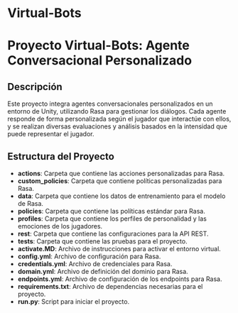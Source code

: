 # Virtual-Bots

# Proyecto Virtual-Bots: Agente Conversacional Personalizado

## Descripción
Este proyecto integra agentes conversacionales personalizados en un entorno de Unity, utilizando Rasa para gestionar los diálogos. Cada agente responde de forma personalizada según el jugador que interactúe con ellos, y se realizan diversas evaluaciones y análisis basados en la intensidad que puede representar el jugador.

## Estructura del Proyecto
- **actions**: Carpeta que contiene las acciones personalizadas para Rasa.
- **custom_policies**: Carpeta que contiene políticas personalizadas para Rasa.
- **data**: Carpeta que contiene los datos de entrenamiento para el modelo de Rasa.
- **policies**: Carpeta que contiene las políticas estándar para Rasa.
- **profiles**: Carpeta que contiene los perfiles de personalidad y las emociones de los jugadores.
- **rest**: Carpeta que contiene las configuraciones para la API REST.
- **tests**: Carpeta que contiene las pruebas para el proyecto.
- **activate.MD**: Archivo de instrucciones para activar el entorno virtual.
- **config.yml**: Archivo de configuración para Rasa.
- **credentials.yml**: Archivo de credenciales para Rasa.
- **domain.yml**: Archivo de definición del dominio para Rasa.
- **endpoints.yml**: Archivo de configuración de los endpoints para Rasa.
- **requirements.txt**: Archivo de dependencias necesarias para el proyecto.
- **run.py**: Script para iniciar el proyecto.

